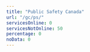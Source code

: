 ```yaml
---
title: "Public Safety Canada"
url: "/gc/ps/"
servicesOnline: 0
servicesNotOnline: 50
percentage: 0
noData: 0
---
```

